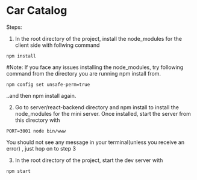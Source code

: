 # Car Catalog

Steps:

1. In the root directory of the project, install the node_modules for the client side with follwing command
```
npm install
```
#Note: If you face any issues installing the node_modules, try following command from the directory you are running npm install from.
```
npm config set unsafe-perm=true
```
..and then npm install again. 

2. Go to server/react-backend directory and npm install to install the node_modules for the mini server. Once installed, start the server from this directory with 
```
PORT=3001 node bin/www
```
You should not see any message in your terminal(unless you receive an error) , just hop on to step 3

3. In the root directory of the project, start the dev server with
```
npm start
```




